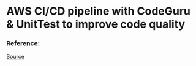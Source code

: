 
# AWS CI/CD pipeline with CodeGuru & UnitTest to improve code quality 






### Reference: 

<a href="https://codequality.workshop.aws/en/"> Source </a>
